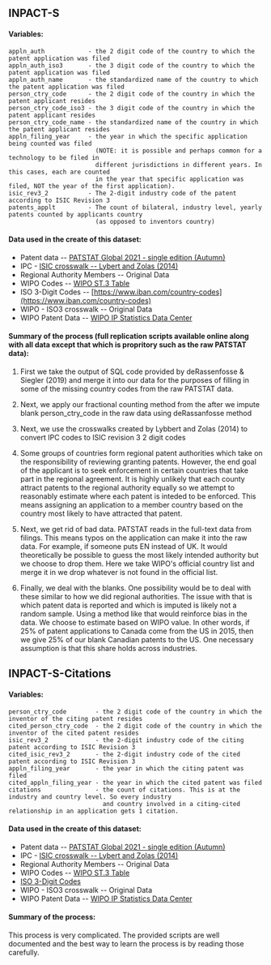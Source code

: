 ## INPACT-S

#### Variables:
```
appln_auth            - the 2 digit code of the country to which the patent application was filed
appln_auth_iso3       - the 3 digit code of the country to which the patent application was filed
appln_auth_name       - the standardized name of the country to which the patent application was filed
person_ctry_code      - the 2 digit code of the country in which the patent applicant resides
person_ctry_code_iso3 - the 3 digit code of the country in which the patent applicant resides
person_ctry_code_name - the standardized name of the country in which the patent applicant resides
appln_filing_year     - the year in which the specific application being counted was filed
                        (NOTE: it is possible and perhaps common for a technology to be filed in
                        different jurisdictions in different years. In this cases, each are counted
                        in the year that specific application was filed, NOT the year of the first application).
isic_rev3_2           - The 2-digit industry code of the patent according to ISIC Revision 3
patents_applt         - The count of bilateral, industry level, yearly patents counted by applicants country
                        (as opposed to inventors country)
```

#### Data used in the create of this dataset:

* Patent data -- [PATSTAT Global 2021 - single edition (Autumn)](https://shop.epo.org/en/Data-and-services/PATSTAT/c/patstat?q=%3Arelevance%3Aperiod%3ABI_ANNUAL&text=#)
* IPC - [ISIC crosswalk -- Lybert and Zolas (2014)](https://sites.google.com/site/nikolaszolas/PatentCrosswalk)
* Regional Authority Members -- Original Data
* WIPO Codes -- [WIPO ST.3 Table](https://www.uspto.gov/patents/apply/applying-online/country-codes-wipo-st3-table#heading-2)
* ISO 3-Digit Codes -- [https://www.iban.com/country-codes](https://www.iban.com/country-codes)
* WIPO - ISO3 crosswalk -- Original Data
* WIPO Patent Data -- [WIPO IP Statistics Data Center](https://www3.wipo.int/ipstats/)

#### Summary of the process (full replication scripts available online along with all data except that which is propritory such as the raw PATSTAT data):

1) First we take the output of SQL code provided by deRassenfosse & Siegler (2019) and merge it into our data for the purposes of filling in some of the missing country codes from the raw PATSTAT data.

2) Next, we apply our fractional counting method from the after we impute blank person_ctry_code in the raw data using deRassanfosse method

3) Next, we use the crosswalks created by Lybbert and Zolas (2014) to convert IPC codes to ISIC revision 3 2 digit codes

4) Some groups of countries form regional patent authorities which take on the responsibility of reviewing granting patents. However, the end goal of the applicant is to seek enforcement in certain countries that take part in the regional agreement. It is highly unlikely that each county attract patents to the regional authority equally so we attempt to reasonably estimate where each patent is inteded to be enforced. This means assigning an application to a member country based on the country most likely to have attracted that patent.

5) Next, we get rid of bad data. PATSTAT reads in the full-text data from filings. This means typos on the application can make it into the raw data. For example, if someone puts EN instead of UK. It would theoretically be possible to guess the most likely intended authority but we choose to drop them. Here we take WIPO's official country list and merge it in we drop whatever is not found in the official list.

6) Finally, we deal with the blanks. One possibility would be to deal with these similar to how we did regional authorities. The issue with that is which patent data is reported and which is imputed is likely not a random sample. Using a method like that would reinforce bias in the data. We choose to estimate based on WIPO value. In other words, if 25% of patent applications to Canada come from the US in 2015, then we give 25% of our blank Canadian patents to the US. One necessary assumption is that this share holds across industries.

## INPACT-S-Citations

#### Variables:
```
person_ctry_code        - the 2 digit code of the country in which the inventor of the citing patent resides
cited_person_ctry_code  - the 2 digit code of the country in which the inventor of the cited patent resides
isic_rev3_2             - the 2-digit industry code of the citing patent according to ISIC Revision 3
cited_isic_rev3_2       - the 2-digit industry code of the cited patent according to ISIC Revision 3
appln_filing_year       - the year in which the citing patent was filed
cited_appln_filing_year - the year in which the cited patent was filed
citations               - the count of citations. This is at the industry and country level. So every industry
                          and country involved in a citing-cited relationship in an application gets 1 citation.
```

 #### Data used in the create of this dataset:

* Patent data -- [PATSTAT Global 2021 - single edition (Autumn)](https://shop.epo.org/en/Data-and-services/PATSTAT/c/patstat?q=%3Arelevance%3Aperiod%3ABI_ANNUAL&text=#)
* IPC - [ISIC crosswalk -- Lybert and Zolas (2014)](https://sites.google.com/site/nikolaszolas/PatentCrosswalk)
* Regional Authority Members -- Original Data
* WIPO Codes -- [WIPO ST.3 Table](https://www.uspto.gov/patents/apply/applying-online/country-codes-wipo-st3-table#heading-2)
* [ISO 3-Digit Codes](https://www.iban.com/country-codes)
* WIPO - ISO3 crosswalk -- Original Data
* WIPO Patent Data -- [WIPO IP Statistics Data Center](https://www3.wipo.int/ipstats/)

#### Summary of the process:

This process is very complicated. The provided scripts are well documented and the best way to learn the process is by reading those carefully.

